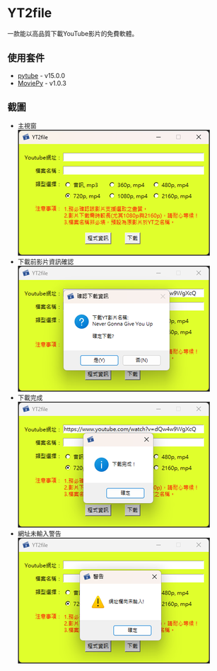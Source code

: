 # YT2file
一款能以高品質下載YouTube影片的免費軟體。

## 使用套件
* [pytube](https://pytube.io/) - v15.0.0
* [MoviePy](https://zulko.github.io/moviepy/) - v1.0.3

## 截圖
* 主視窗<br>
![img01](README.images/img01.png)
* 下載前影片資訊確認<br>
![img02](README.images/img02.png)
* 下載完成<br>
![img03](README.images/img03.png)
* 網址未輸入警告<br>
![img04](README.images/img04.png)
